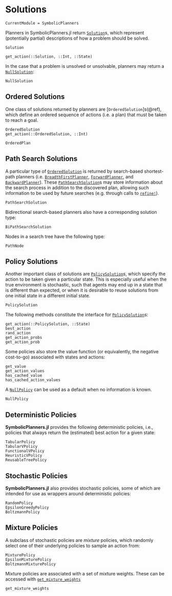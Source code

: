 # Solutions

```@meta
CurrentModule = SymbolicPlanners
```

Planners in SymbolicPlanners.jl return [`Solution`](@ref)s, which represent
(potentially partial) descriptions of how a problem should be solved.

```@docs
Solution
```

```@docs
get_action(::Solution, ::Int, ::State)
```

In the case that a problem is unsolved or unsolvable, planners may return a
[`NullSolution`](@ref):

```@docs
NullSolution
```

## Ordered Solutions

One class of solutions returned by planners are [`OrderedSolution`]s(@ref),
which define an ordered sequence of actions (i.e. a plan) that must be taken
to reach a goal.

```@docs
OrderedSolution
get_action(::OrderedSolution, ::Int)
```

```@docs
OrderedPlan
```

## Path Search Solutions

A particular type of [`OrderedSolution`](@ref) is returned by search-based
shortest-path planners (i.e. [`BreadthFirstPlanner`](@ref),
[`ForwardPlanner`](@ref), and [`BackwardPlanner`](@ref)). These
[`PathSearchSolution`](@ref)s may store information about the search process in
addition to the discovered plan, allowing such information to be used by future
searches (e.g. through calls to [`refine!`](@ref)).

```@docs
PathSearchSolution
```

Bidirectional search-based planners also have a corresponding solution type:

```@docs
BiPathSearchSolution
```

Nodes in a search tree have the following type:

```@docs
PathNode
```

## Policy Solutions

Another important class of solutions are [`PolicySolution`](@ref)s, which 
specify the action to be taken given a particular state. This is especially
useful when the true environment is stochastic, such that agents may end up
in a state that is different than expected, or when it is desirable to reuse
solutions from one initial state in a different initial state.

```@docs
PolicySolution
```

The following methods constitute the interface for [`PolicySolution`](@ref)s:

```@docs
get_action(::PolicySolution, ::State)
best_action
rand_action
get_action_probs
get_action_prob
```

Some policies also store the value function (or equivalently, the negative 
cost-to-go) associated with states and actions:

```@docs
get_value
get_action_values
has_cached_value
has_cached_action_values
```

A [`NullPolicy`](@ref) can be used as a default when no information is known.

```@docs
NullPolicy
```

## Deterministic Policies

**SymbolicPlanners.jl** provides the following deterministic policies, i.e., 
policies that always return the (estimated) best action for a given state:

```@docs
TabularPolicy
TabularVPolicy
FunctionalVPolicy
HeuristicVPolicy
ReusableTreePolicy
```

## Stochastic Policies

**SymbolicPlanners.jl** also provides stochastic policies, some of which are 
intended for use as wrappers around deterministic policies:

```@docs
RandomPolicy
EpsilonGreedyPolicy
BoltzmannPolicy
```

## Mixture Policies

A subclass of stochastic policies are *mixture* policies, which randomly select
one of their underlying policies to sample an action from:

```@docs
MixturePolicy
EpsilonMixturePolicy
BoltzmannMixturePolicy
```

Mixture policies are associated with a set of mixture weights. These can be
accessed with [`get_mixture_weights`](@ref)

```@docs
get_mixture_weights
```

